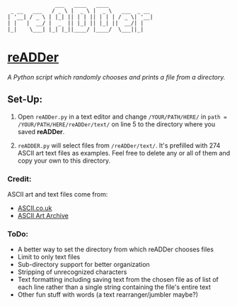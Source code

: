 ```
               ___   ____   ____
 _ __   ___   / _ \ |  _ \ |  _ \   ___  _ __
| '__| / _ \ | |_| || | | || | | | / _ \| '__|
| |   |  __/ |  _  || |_| || |_| ||  __/| |
|_|    \___| |_| |_||____/ |____/  \___||_|
```

# [**reADDer**](https://github.com/yesmaybenookay/reADDer)

*A Python script which randomly chooses and prints a file from a directory.*

## Set-Up:

1. Open `reADDer.py` in a text editor and change `/YOUR/PATH/HERE/` in `path = /YOUR/PATH/HERE/reADDer/text/` on line 5 to the directory where you saved **reADDer**.

2. `reADDER.py` will select files from `/reADDer/text/`. It's prefilled with 274 ASCII art text files as examples. Feel free to delete any or all of them and copy your own to this directory.

### Credit:

ASCII art and text files come from:

* [ASCII.co.uk](https://ascii.co.uk/art)
* [ASCII Art Archive](https://www.asciiart.eu/)

### ToDo:

* A better way to set the directory from which reADDer chooses files
* Limit to only text files
* Sub-directory support for better organization
* Stripping of unrecognized characters
* Text formatting including saving text from the chosen file as of list of each line rather than a single string containing the file's entire text
* Other fun stuff with words (a text rearranger/jumbler maybe?)
